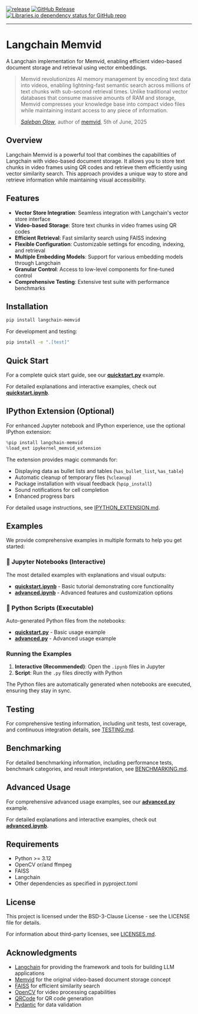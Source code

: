 [![release](https://github.com/sarumaj/langchain-memvid/actions/workflows/release.yml/badge.svg)](https://github.com/sarumaj/langchain-memvid/actions/workflows/release.yml)
[![GitHub Release](https://img.shields.io/github/v/release/sarumaj/langchain-memvid?logo=github)](https://github.com/sarumaj/langchain-memvid/releases/latest)
[![Libraries.io dependency status for GitHub repo](https://img.shields.io/librariesio/github/sarumaj/langchain-memvid)](https://github.com/sarumaj/langchain-memvid/blob/main/pyproject.toml)

---

# Langchain Memvid

A Langchain implementation for Memvid, enabling efficient video-based document storage and retrieval using vector embeddings.

> Memvid revolutionizes AI memory management by encoding text data into videos, enabling lightning-fast semantic search across millions of text chunks with sub-second retrieval times. Unlike traditional vector databases that consume massive amounts of RAM and storage, Memvid compresses your knowledge base into compact video files while maintaining instant access to any piece of information.
>
> <cite>[Saleban Olow](https://github.com/Olow304)</cite>, author of [memvid](https://github.com/Olow304/memvid), 5th of June, 2025

## Overview

Langchain Memvid is a powerful tool that combines the capabilities of Langchain with video-based document storage. It allows you to store text chunks in video frames using QR codes and retrieve them efficiently using vector similarity search. This approach provides a unique way to store and retrieve information while maintaining visual accessibility.

## Features

- **Vector Store Integration**: Seamless integration with Langchain's vector store interface
- **Video-based Storage**: Store text chunks in video frames using QR codes
- **Efficient Retrieval**: Fast similarity search using FAISS indexing
- **Flexible Configuration**: Customizable settings for encoding, indexing, and retrieval
- **Multiple Embedding Models**: Support for various embedding models through Langchain
- **Granular Control**: Access to low-level components for fine-tuned control
- **Comprehensive Testing**: Extensive test suite with performance benchmarks

## Installation

```bash
pip install langchain-memvid
```

For development and testing:

```bash
pip install -e ".[test]"
```

## Quick Start

For a complete quick start guide, see our **[quickstart.py](examples/quickstart.py)** example.

For detailed explanations and interactive examples, check out **[quickstart.ipynb](examples/quickstart.ipynb)**.

## IPython Extension (Optional)

For enhanced Jupyter notebook and IPython experience, use the optional IPython extension:

```python
%pip install langchain-memvid
%load_ext ipykernel_memvid_extension
```

The extension provides magic commands for:
- Displaying data as bullet lists and tables (`%as_bullet_list`, `%as_table`)
- Automatic cleanup of temporary files (`%cleanup`)
- Package installation with visual feedback (`%pip_install`)
- Sound notifications for cell completion
- Enhanced progress bars

For detailed usage instructions, see [IPYTHON_EXTENSION.md](IPYTHON_EXTENSION.md).

## Examples

We provide comprehensive examples in multiple formats to help you get started:

### 📓 Jupyter Notebooks (Interactive)

The most detailed examples with explanations and visual outputs:

- **[quickstart.ipynb](examples/quickstart.ipynb)** - Basic tutorial demonstrating core functionality
- **[advanced.ipynb](examples/advanced.ipynb)** - Advanced features and customization options

### 📄 Python Scripts (Executable)

Auto-generated Python files from the notebooks:

- **[quickstart.py](examples/quickstart.py)** - Basic usage example
- **[advanced.py](examples/advanced.py)** - Advanced usage example

### Running the Examples

1. **Interactive (Recommended)**: Open the `.ipynb` files in Jupyter
2. **Script**: Run the `.py` files directly with Python

The Python files are automatically generated when notebooks are executed, ensuring they stay in sync.

## Testing

For comprehensive testing information, including unit tests, test coverage, and continuous integration details, see [TESTING.md](TESTING.md).

## Benchmarking

For detailed benchmarking information, including performance tests, benchmark categories, and result interpretation, see [BENCHMARKING.md](BENCHMARKING.md).

## Advanced Usage

For comprehensive advanced usage examples, see our **[advanced.py](examples/advanced.py)** example.

For detailed explanations and interactive examples, check out **[advanced.ipynb](examples/advanced.ipynb)**.

## Requirements

- Python >= 3.12
- OpenCV or/and ffmpeg
- FAISS
- Langchain
- Other dependencies as specified in pyproject.toml

## License

This project is licensed under the BSD-3-Clause License - see the LICENSE file for details.

For information about third-party licenses, see [LICENSES.md](LICENSES.md).

## Acknowledgments

- [Langchain](https://github.com/langchain-ai/langchain) for providing the framework and tools for building LLM applications
- [Memvid](https://github.com/Olow304/memvid) for the original video-based document storage concept
- [FAISS](https://github.com/facebookresearch/faiss) for efficient similarity search
- [OpenCV](https://opencv.org/) for video processing capabilities
- [QRCode](https://github.com/lincolnloop/python-qrcode) for QR code generation
- [Pydantic](https://github.com/pydantic/pydantic) for data validation
